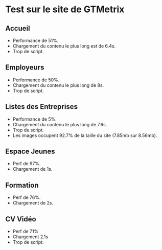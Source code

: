 # Test sur le site de GTMetrix

## Accueil

- Performance de 51%.
- Chargement du contenu le plus long est de 6.4s.
- Trop de script.

## Employeurs

- Performance de 50%.
- Chargement du contenu le plus long de 8s.
- Trop de script.

## Listes des Entreprises

- Performance de 5%.
- Chargement du contenu le plus long de 7.6s.
- Trop de script.
- Les images occupent 92.7% de la taille du site (7.85mb sur 8.56mb).

## Espace Jeunes

- Perf de 97%.
- Chargement de 1s.

## Formation

- Perf de 76%.
- Chargement de 2s.

## CV Vidéo

- Perf de 71%
- Chargement 2.1s
- Trop de script.